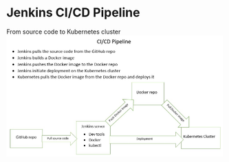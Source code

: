 # Jenkins CI/CD Pipeline
From source code to Kubernetes cluster
![VPC-Image](https://github.com/georgio-sd/jenkins-cicd-pipeline/raw/master/pipeline.jpg)
